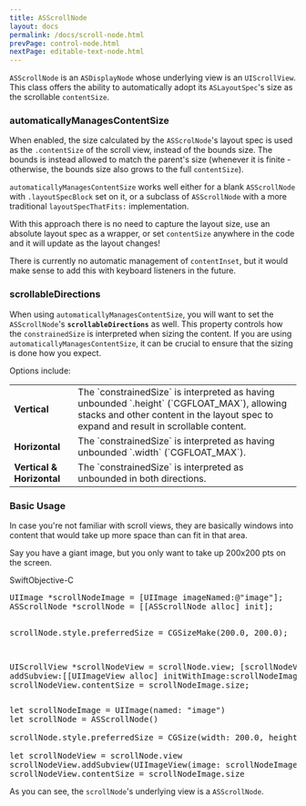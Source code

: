 ```yaml
---
title: ASScrollNode
layout: docs
permalink: /docs/scroll-node.html
prevPage: control-node.html
nextPage: editable-text-node.html
---
```


`ASScrollNode` is an `ASDisplayNode` whose underlying view is an `UIScrollView`. This class offers the ability to automatically adopt its `ASLayoutSpec`'s size as the scrollable `contentSize`. 

### automaticallyManagesContentSize

When enabled, the size calculated by the `ASScrolNode`'s layout spec is used as the `.contentSize` of the scroll view, instead of the bounds size.  The bounds is instead allowed to match the parent's size (whenever it is finite - otherwise, the bounds size also grows to the full `contentSize`).  

`automaticallyManagesContentSize` works well either for a blank `ASScrollNode` with `.layoutSpecBlock` set on it, or a subclass of `ASScrollNode` with a more
traditional `layoutSpecThatFits:` implementation.  

With this approach there is no need to capture the layout size, use an absolute layout spec as a wrapper, or set `contentSize` anywhere in the code and it will update as the layout changes!

There is currently no automatic management of `contentInset`, but it would make sense to add this with keyboard listeners in the future.

### scrollableDirections 

When using `automaticallyManagesContentSize`, you will want to set the `ASScrollNode`'s <code><b>scrollableDirections</b></code> as well. This property controls how the `constrainedSize` is interpreted when sizing the content. If you are using `automaticallyManagesContentSize`, it can be crucial to ensure that the sizing is done how you expect. 

Options include:

<table style="width:100%" class = "paddingBetweenCols">
  <tr>
    <td><b>Vertical</b></td>
    <td>The `constrainedSize` is interpreted as having unbounded `.height` (`CGFLOAT_MAX`), allowing stacks and other content in the layout spec to expand and result in scrollable content.</td> 
  </tr>
  <tr>
    <td><b>Horizontal</b></td>
    <td>The `constrainedSize` is interpreted as having unbounded `.width` (`CGFLOAT_MAX`).</td> 
  </tr>
  <tr>
    <td><b>Vertical & Horizontal</b></td>
    <td>The `constrainedSize` is interpreted as unbounded in both directions.</td>
  </tr>
</table>

### Basic Usage

In case you're not familiar with scroll views, they are basically windows into content that would take up more space than can fit in that area.

Say you have a giant image, but you only want to take up 200x200 pts on the screen.

<div class = "highlight-group">
<span class="language-toggle"><a data-lang="swift" class="swiftButton">Swift</a><a data-lang="objective-c" class = "active objcButton">Objective-C</a></span>

<div class = "code">
<pre lang="objc" class="objcCode">
UIImage *scrollNodeImage = [UIImage imageNamed:@"image"];
ASScrollNode *scrollNode = [[ASScrollNode alloc] init];

scrollNode.style.preferredSize = CGSizeMake(200.0, 200.0);

UIScrollView *scrollNodeView = scrollNode.view;
[scrollNodeView addSubview:[[UIImageView alloc] initWithImage:scrollNodeImage]];
scrollNodeView.contentSize = scrollNodeImage.size;
</pre>
<pre lang="swift" class = "swiftCode hidden">
let scrollNodeImage = UIImage(named: "image")
let scrollNode = ASScrollNode()

scrollNode.style.preferredSize = CGSize(width: 200.0, height: 200.0)

let scrollNodeView = scrollNode.view
scrollNodeView.addSubview(UIImageView(image: scrollNodeImage))
scrollNodeView.contentSize = scrollNodeImage.size
</pre>
</div>
</div>

As you can see, the `scrollNode`'s underlying view is a `ASScrollNode`.

